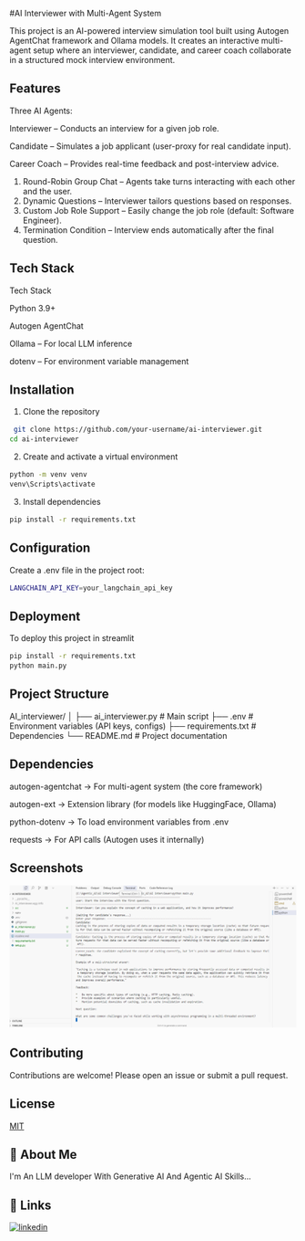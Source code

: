 

#AI Interviewer with Multi-Agent System

This project is an AI-powered interview simulation tool built using Autogen AgentChat framework and Ollama models. It creates an interactive multi-agent setup where an interviewer, candidate, and career coach collaborate in a structured mock interview environment.




## Features

Three AI Agents:

Interviewer – Conducts an interview for a given job role.

Candidate – Simulates a job applicant (user-proxy for real candidate input).

Career Coach – Provides real-time feedback and post-interview advice.

1. Round-Robin Group Chat – Agents take turns interacting with each other and the user.
2. Dynamic Questions – Interviewer tailors questions based on responses.
3. Custom Job Role Support – Easily change the job role (default: Software Engineer).
4. Termination Condition – Interview ends automatically after the final question.


## Tech Stack
Tech Stack

Python 3.9+

Autogen AgentChat

Ollama – For local LLM inference

dotenv – For environment variable management
## Installation

1. Clone the repository

```bash
 git clone https://github.com/your-username/ai-interviewer.git
cd ai-interviewer
```

2. Create and activate a virtual environment

```bash
python -m venv venv
venv\Scripts\activate      
```

3. Install dependencies

```bash
pip install -r requirements.txt
```





## Configuration
Create a .env file in the project root:
```bash
LANGCHAIN_API_KEY=your_langchain_api_key

```
## Deployment

To deploy this project in streamlit

```bash
pip install -r requirements.txt
python main.py
```


## Project Structure
AI_interviewer/
│
├── ai_interviewer.py    # Main script
├── .env                 # Environment variables (API keys, configs)
├── requirements.txt     # Dependencies
└── README.md            # Project documentation
## Dependencies

autogen-agentchat → For multi-agent system (the core framework)

autogen-ext → Extension library (for models like HuggingFace, Ollama)

python-dotenv → To load environment variables from .env

requests → For API calls (Autogen uses it internally)
## Screenshots

![App Screenshot](Capturess.PNG)


## Contributing

Contributions are welcome! Please open an issue or submit a pull request.


## License

[MIT](https://choosealicense.com/licenses/mit/)


## 🚀 About Me
I'm An LLM developer With Generative AI And Agentic AI Skills...


## 🔗 Links

[![linkedin](https://img.shields.io/badge/linkedin-0A66C2?style=for-the-badge&logo=linkedin&logoColor=white)](https://www.linkedin.com/in/reeshma-ram-prasad-96997a20a/)
